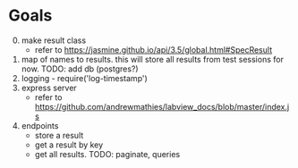 # Goals
0. make result class
    - refer to https://jasmine.github.io/api/3.5/global.html#SpecResult
1. map of names to results. this will store all results from test sessions for now. TODO: add db (postgres?)
2. logging - require('log-timestamp')
3. express server
    - refer to https://github.com/andrewmathies/labview_docs/blob/master/index.js
4. endpoints
    - store a result
    - get a result by key
    - get all results. TODO: paginate, queries